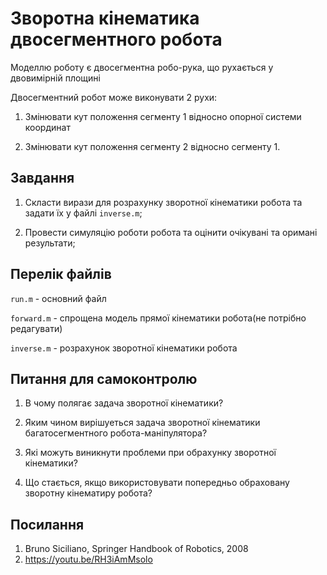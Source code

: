 # Зворотна кінематика двосегментного робота

Моделлю роботу є двосегментна робо-рука, що рухається у двовимірній площині

Двосегментний робот може виконувати 2 рухи:

1. Змінювати кут положення сегменту 1 відносно опорної системи координат

2. Змінювати кут положення сегменту 2 відносно сегменту 1.


## Завдання

1. Скласти вирази для розрахунку зворотної кінематики робота та задати їх у файлі `inverse.m`;

2. Провести симуляцію роботи робота та оцінити очікувані та оримані результати;

## Перелік файлів

`run.m` - основний файл

`forward.m` - спрощена модель прямої кінематики робота(не потрібно редагувати)

`inverse.m` - розрахунок зворотної кінематики робота

## Питання для самоконтролю

1. В чому полягає задача зворотної кінематики?

2. Яким чином вирішуеться задача зворотної кінематики багатосегментного робота-маніпулятора?

3. Які можуть виникнути проблеми при обрахунку зворотної кінематики?

4. Що стається, якщо використовувати попередньо обраховану зворотну кінематиру робота?

## Посилання

1. Bruno Siciliano, Springer Handbook of Robotics, 2008
2. <https://youtu.be/RH3iAmMsolo>
